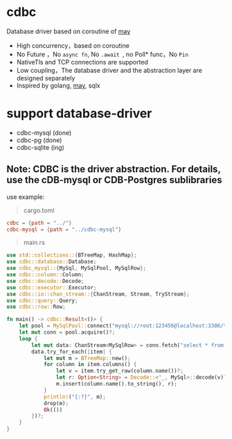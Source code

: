 # cdbc
Database driver based on coroutine of [may](https://github.com/Xudong-Huang/may)

* High concurrency，based on coroutine
* No Future ，No ``` async fn ```, No ```.await ```, no Poll* func，No ```Pin``` 
* NativeTls and TCP connections are supported
* Low coupling，The database driver and the abstraction layer are designed separately
* Inspired by golang, [may](https://github.com/Xudong-Huang/may), sqlx

# support database-driver
* cdbc-mysql  (done)
* cdbc-pg     (done)
* cdbc-sqlite (ing)


## Note: CDBC is the driver abstraction. For details, use the cDB-mysql or CDB-Postgres sublibraries





use example:

> cargo.toml
```toml
cdbc = {path = "../"}
cdbc-mysql = {path = "../cdbc-mysql"}
```
> main.rs
```rust
use std::collections::{BTreeMap, HashMap};
use cdbc::database::Database;
use cdbc_mysql::{MySql, MySqlPool, MySqlRow};
use cdbc::column::Column;
use cdbc::decode::Decode;
use cdbc::executor::Executor;
use cdbc::io::chan_stream::{ChanStream, Stream, TryStream};
use cdbc::query::Query;
use cdbc::row::Row;

fn main() -> cdbc::Result<()> {
    let pool = MySqlPool::connect("mysql://root:123456@localhost:3306/test")?;
    let mut conn = pool.acquire()?;
    loop {
        let mut data: ChanStream<MySqlRow> = conn.fetch("select * from biz_activity;");
        data.try_for_each(|item| {
            let mut m = BTreeMap::new();
            for column in item.columns() {
                let v = item.try_get_raw(column.name())?;
                let r: Option<String> = Decode::<'_, MySql>::decode(v)?;
                m.insert(column.name().to_string(), r);
            }
            println!("{:?}", m);
            drop(m);
            Ok(())
        })?;
    }
}

```
